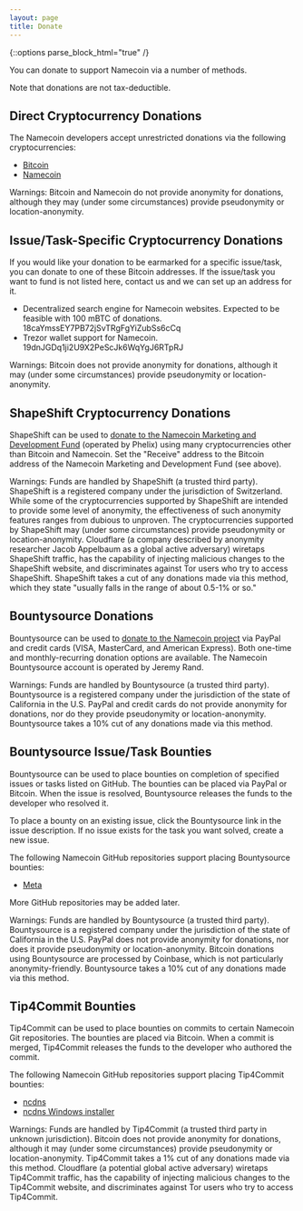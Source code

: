 ```yaml
---
layout: page
title: Donate
---
```


{::options parse_block_html="true" /}

You can donate to support Namecoin via a number of methods.

Note that donations are not tax-deductible.

## Direct Cryptocurrency Donations

The Namecoin developers accept unrestricted donations via the following cryptocurrencies:

* [Bitcoin](bitcoin:bc1qcdvp40tmwx288hha62f3357cj2m9rqs9kcyl6szej5z6n9s5ue2qth29jh)
* [Namecoin](namecoin:NDtPuyg3adscr6HCE1GUiSsKPtA8ewKgz3)

Warnings: Bitcoin and Namecoin do not provide anonymity for donations, although they may (under some circumstances) provide pseudonymity or location-anonymity.

## Issue/Task-Specific Cryptocurrency Donations

If you would like your donation to be earmarked for a specific issue/task, you can donate to one of these Bitcoin addresses.  If the issue/task you want to fund is not listed here, contact us and we can set up an address for it.

* Decentralized search engine for Namecoin websites.  Expected to be feasible with 100 mBTC of donations.  18caYmssEY7PB72jSvTRgFgYiZubSs6cCq
* Trezor wallet support for Namecoin.  19dnJGDq1ji2U9X2PeScJk6WqYgJ6RTpRJ

Warnings: Bitcoin does not provide anonymity for donations, although it may (under some circumstances) provide pseudonymity or location-anonymity.

## ShapeShift Cryptocurrency Donations

ShapeShift can be used to [donate to the Namecoin Marketing and Development Fund](https://www.shapeshift.io/) (operated by Phelix) using many cryptocurrencies other than Bitcoin and Namecoin.  Set the "Receive" address to the Bitcoin address of the Namecoin Marketing and Development Fund (see above).

Warnings: Funds are handled by ShapeShift (a trusted third party).  ShapeShift is a registered company under the jurisdiction of Switzerland.  While some of the cryptocurrencies supported by ShapeShift are intended to provide some level of anonymity, the effectiveness of such anonymity features ranges from dubious to unproven.  The cryptocurrencies supported by ShapeShift may (under some circumstances) provide pseudonymity or location-anonymity.  Cloudflare (a company described by anonymity researcher Jacob Appelbaum as a global active adversary) wiretaps ShapeShift traffic, has the capability of injecting malicious changes to the ShapeShift website, and discriminates against Tor users who try to access ShapeShift.  ShapeShift takes a cut of any donations made via this method, which they state "usually falls in the range of about 0.5-1% or so."

## Bountysource Donations

Bountysource can be used to [donate to the Namecoin project](https://salt.bountysource.com/checkout/amount?team=namecoin) via PayPal and credit cards (VISA, MasterCard, and American Express).  Both one-time and monthly-recurring donation options are available.  The Namecoin Bountysource account is operated by Jeremy Rand.

Warnings: Funds are handled by Bountysource (a trusted third party).  Bountysource is a registered company under the jurisdiction of the state of California in the U.S.  PayPal and credit cards do not provide anonymity for donations, nor do they provide pseudonymity or location-anonymity.  Bountysource takes a 10% cut of any donations made via this method.

## Bountysource Issue/Task Bounties

Bountysource can be used to place bounties on completion of specified issues or tasks listed on GitHub.  The bounties can be placed via PayPal or Bitcoin.  When the issue is resolved, Bountysource releases the funds to the developer who resolved it.

To place a bounty on an existing issue, click the Bountysource link in the issue description.  If no issue exists for the task you want solved, create a new issue.

The following Namecoin GitHub repositories support placing Bountysource bounties:

* [Meta](https://github.com/namecoin/meta/issues)

More GitHub repositories may be added later.

Warnings: Funds are handled by Bountysource (a trusted third party).  Bountysource is a registered company under the jurisdiction of the state of California in the U.S.  PayPal does not provide anonymity for donations, nor does it provide pseudonymity or location-anonymity.  Bitcoin donations using Bountysource are processed by Coinbase, which is not particularly anonymity-friendly.  Bountysource takes a 10% cut of any donations made via this method.

## Tip4Commit Bounties

Tip4Commit can be used to place bounties on commits to certain Namecoin Git repositories. The bounties are placed via Bitcoin. When a commit is merged, Tip4Commit releases the funds to the developer who authored the commit.

The following Namecoin GitHub repositories support placing Tip4Commit bounties:

* [ncdns](https://tip4commit.com/github/namecoin/ncdns)
* [ncdns Windows installer](https://tip4commit.com/github/namecoin/ncdns-nsis)

Warnings: Funds are handled by Tip4Commit (a trusted third party in unknown jurisdiction). Bitcoin does not provide anonymity for donations, although it may (under some circumstances) provide pseudonymity or location-anonymity. Tip4Commit takes a 1% cut of any donations made via this method. Cloudflare (a potential global active adversary) wiretaps Tip4Commit traffic, has the capability of injecting malicious changes to the Tip4Commit website, and discriminates against Tor users who try to access Tip4Commit.
